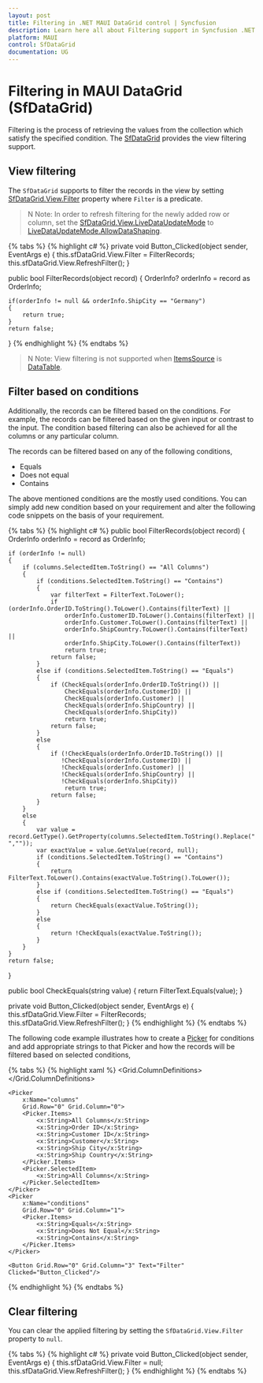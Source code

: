 ```yaml
---
layout: post
title: Filtering in .NET MAUI DataGrid control | Syncfusion
description: Learn here all about Filtering support in Syncfusion .NET MAUI DataGrid (SfDataGrid) control and more.
platform: MAUI
control: SfDataGrid
documentation: UG
---
```


# Filtering in MAUI DataGrid (SfDataGrid)

Filtering is the process of retrieving the values from the collection which satisfy the specified condition. The [SfDataGrid](https://help.syncfusion.com/cr/maui/Syncfusion.Maui.DataGrid.SfDataGrid.html) provides the view filtering support.

## View filtering

The `SfDataGrid` supports to filter the records in the view by setting [SfDataGrid.View.Filter](https://help.syncfusion.com/cr/maui/Syncfusion.Maui.Data.ICollectionViewAdv.html#Syncfusion_Maui_Data_ICollectionViewAdv_Filter) property where `Filter` is a predicate.

>N Note: In order to refresh filtering for the newly added row or column, set the [SfDataGrid.View.LiveDataUpdateMode](https://help.syncfusion.com/cr/maui/Syncfusion.Maui.Data.ICollectionViewAdv.html#Syncfusion_Maui_Data_ICollectionViewAdv_LiveDataUpdateMode) to [LiveDataUpdateMode.AllowDataShaping](https://help.syncfusion.com/cr/maui/Syncfusion.Maui.Data.LiveDataUpdateMode.html#Syncfusion_Maui_Data_LiveDataUpdateMode_AllowDataShaping).

{% tabs %}
{% highlight c# %}
private void Button_Clicked(object sender, EventArgs e)
{
	this.sfDataGrid.View.Filter = FilterRecords;
    this.sfDataGrid.View.RefreshFilter();
}

public bool FilterRecords(object record)
{
	OrderInfo? orderInfo = record as OrderInfo;

	if(orderInfo != null && orderInfo.ShipCity == "Germany")
	{
		return true;
	}
	return false;
}
{% endhighlight %}
{% endtabs %}

>N Note: View filtering is not supported when [ItemsSource](https://help.syncfusion.com/cr/maui/Syncfusion.Maui.DataGrid.SfDataGrid.html#Syncfusion_Maui_DataGrid_SfDataGrid_ItemsSource) is [DataTable](https://docs.microsoft.com/en-us/dotnet/api/system.data.datatable?view=net-6.0).

## Filter based on conditions

Additionally, the records can be filtered based on the conditions. For example, the records can be filtered based on the given input or contrast to the input. The condition based filtering can also be achieved for all the columns or any particular column.

The records can be filtered based on any of the following conditions,

* Equals
* Does not equal
* Contains

The above mentioned conditions are the mostly used conditions. You can simply add new condition based on your requirement and alter the following code snippets on the basis of your requirement.

{% tabs %}
{% highlight c# %}
public bool FilterRecords(object record)
{
    OrderInfo orderInfo = record as OrderInfo;

    if (orderInfo != null)
    {
        if (columns.SelectedItem.ToString() == "All Columns")
        {
            if (conditions.SelectedItem.ToString() == "Contains")
            {
                var filterText = FilterText.ToLower();
                if (orderInfo.OrderID.ToString().ToLower().Contains(filterText) ||
                    orderInfo.CustomerID.ToLower().Contains(filterText) ||
                    orderInfo.Customer.ToLower().Contains(filterText) ||
                    orderInfo.ShipCountry.ToLower().Contains(filterText) ||
                    orderInfo.ShipCity.ToLower().Contains(filterText))
                    return true;
                return false;
            }
            else if (conditions.SelectedItem.ToString() == "Equals")
            {
                if (CheckEquals(orderInfo.OrderID.ToString()) ||
                    CheckEquals(orderInfo.CustomerID) ||
                    CheckEquals(orderInfo.Customer) ||
                    CheckEquals(orderInfo.ShipCountry) ||
                    CheckEquals(orderInfo.ShipCity))
                    return true;
                return false;
            }
            else
            {
                if (!CheckEquals(orderInfo.OrderID.ToString()) ||
                   !CheckEquals(orderInfo.CustomerID) ||
                   !CheckEquals(orderInfo.Customer) ||
                   !CheckEquals(orderInfo.ShipCountry) ||
                   !CheckEquals(orderInfo.ShipCity))
                    return true;
                return false;
            }
        }
        else
        {
            var value = record.GetType().GetProperty(columns.SelectedItem.ToString().Replace(" ",""));
            var exactValue = value.GetValue(record, null);
            if (conditions.SelectedItem.ToString() == "Contains")
            {
                return FilterText.ToLower().Contains(exactValue.ToString().ToLower());
            }
            else if (conditions.SelectedItem.ToString() == "Equals")
            {
                return CheckEquals(exactValue.ToString());
            }
            else
            {
                return !CheckEquals(exactValue.ToString());
            }
        }
    }
    return false;
}

public bool CheckEquals(string value)
{
    return FilterText.Equals(value);
}

private void Button_Clicked(object sender, EventArgs e)
{
	this.sfDataGrid.View.Filter = FilterRecords;
	this.sfDataGrid.View.RefreshFilter();
}
{% endhighlight %}
{% endtabs %}

The following code example illustrates how to create a [Picker](https://docs.microsoft.com/en-us/dotnet/maui/user-interface/controls/picker) for conditions and add appropriate strings to that Picker and how the records will be filtered based on selected conditions,

{% tabs %}
{% highlight xaml %}
<Grid Grid.Row="1" Grid.Column="0">
    <Grid.ColumnDefinitions>
        <ColumnDefinition Width="150"/>
        <ColumnDefinition Width="150"/>
        <ColumnDefinition Width="150"/>
    </Grid.ColumnDefinitions>

    <Picker
        x:Name="columns"
        Grid.Row="0" Grid.Column="0">
        <Picker.Items>
            <x:String>All Columns</x:String>
            <x:String>Order ID</x:String>
            <x:String>Customer ID</x:String>
            <x:String>Customer</x:String>
            <x:String>Ship City</x:String>
            <x:String>Ship Country</x:String>
        </Picker.Items>
        <Picker.SelectedItem>
            <x:String>All Columns</x:String>
        </Picker.SelectedItem>
    </Picker>
    <Picker 
        x:Name="conditions"
        Grid.Row="0" Grid.Column="1">
        <Picker.Items>
            <x:String>Equals</x:String>
            <x:String>Does Not Equal</x:String>
            <x:String>Contains</x:String>
        </Picker.Items>
    </Picker>

    <Button Grid.Row="0" Grid.Column="3" Text="Filter" Clicked="Button_Clicked"/>
</Grid>
{% endhighlight %}
{% endtabs %}

## Clear filtering

You can clear the applied filtering by setting the `SfDataGrid.View.Filter` property to `null`.

{% tabs %}
{% highlight c# %}
private void Button_Clicked(object sender, EventArgs e)
{
	this.sfDataGrid.View.Filter = null;
    this.sfDataGrid.View.RefreshFilter();
}
{% endhighlight %}
{% endtabs %}